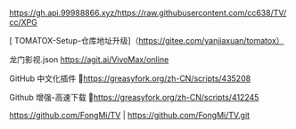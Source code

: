 https://gh.api.99988866.xyz/https://raw.githubusercontent.com/cc638/TV/cc/XPG

[ TOMATOX-Setup-仓库地址升级]（https://gitee.com/yanjiaxuan/tomatox）

龙门影视.json     https://agit.ai/VivoMax/online

GitHub 中文化插件 🔰https://greasyfork.org/zh-CN/scripts/435208

Github 增强-高速下载 🔰https://greasyfork.org/zh-CN/scripts/412245

https://github.com/FongMi/TV                |                https://github.com/FongMi/TV.git
